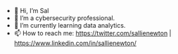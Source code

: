 - 👋 Hi, I’m Sal
- 👀 I’m a cybersecurity professional.
- 🌱 I’m currently learning data analytics.
- 📫 How to reach me: https://twitter.com/sallienewton | https://www.linkedin.com/in/sallienewton/


<!---
sallienewton/sallienewton is a ✨ special ✨ repository because its `README.md` (this file) appears on your GitHub profile.
You can click the Preview link to take a look at your changes.
--->
